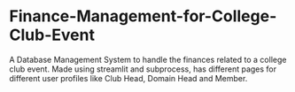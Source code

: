# Finance-Management-for-College-Club-Event
A Database Management System to handle the finances related to a college club event. Made using streamlit and subprocess, has different pages for different user profiles like Club Head, Domain Head and Member.
